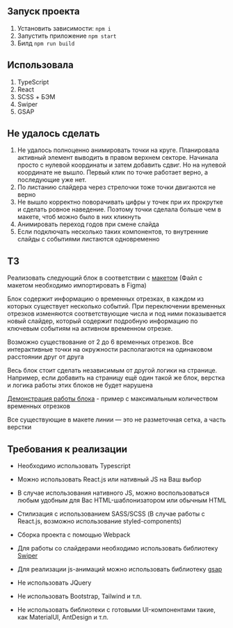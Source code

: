 ## Запуск проекта

1. Установить зависимости: `npm i`
2. Запустить приложение `npm start`
3. Билд `npm run build`

## Использовала
1. TypeScript
2. React
3. SCSS + БЭМ
4. Swiper
5. GSAP

## Не удалось сделать

1. Не удалось полноценно анимировать точки на круге. Планировала активный элемент выводить в правом верхнем секторе. Начинала просто с нулевой координаты и затем добавить сдвиг. Но на нулевой координате не вышло. Первый клик по точке работает верно, а последующие уже нет.
2. По листанию слайдера через стрелочки тоже точки двигаются не верно
3. Не вышло корректно поворачивать цифры у точек при их прокрутке и сделать ровное наведение. Поэтому точки сделала больше чем в макете, чтоб можно было в них кликнуть
4. Анимировать переход годов при смене слайда
5. Если подключать несколько таких компонентов, то внутренние слайды с событиями листаются одновременно

## ТЗ

Реализовать следующий блок в соответствии с [макетом](https://www.figma.com/design/LjStojqtHSXqFPkyrp6kKi/%D0%A2%D0%B5%D1%81%D1%82%D0%BE%D0%B2%D0%BE%D0%B5-%D0%B7%D0%B0%D0%B4%D0%B0%D0%BD%D0%B8%D0%B5?node-id=1-8&t=Ei9R4Kx0yqrl0Xv2-1) (Файл с макетом необходимо импортировать в Figma) 

Блок содержит информацию о временных отрезках, в каждом из которых существует несколько событий. 
При переключении временных отрезков изменяются соответствующие числа и под ними показывается новый слайдер, который содержит подробную информацию по ключевым событиям на активном временном отрезке.

Возможно существование от 2 до 6 временных отрезков. Все интерактивные точки на окружности располагаются на одинаковом расстоянии друг от друга

Весь блок стоит сделать независимым от другой логики на странице. 
Например, если добавить на страницу ещё один такой же блок, верстка и логика работы этих блоков не будет нарушена

[Демонстрация работы блока](https://disk.yandex.ru/d/-EM3vm78enKrTA) - пример с максимальным количеством временных отрезков

Все существующие в макете линии — это не разметочная сетка, а часть верстки 

## Требования к реализации

* Необходимо использовать Typescript
* Можно использовать React.js или нативный JS на Ваш выбор
* В случае использования нативного JS, можно воспользоваться любым удобным для Вас HTML-шаблонизатором или обычным HTML
* Стилизация с использованием SASS/SCSS (В случае работы с React.js, возможно использование styled-components)
* Сборка проекта с помощью Webpack
* Для работы со слайдерами необходимо использовать библиотеку [Swiper](https://swiperjs.com/)
* Для реализации js-анимаций можно использовать библиотеку [gsap](https://greensock.com/gsap/)

* Не использовать JQuery
* Не использовать Bootstrap, Tailwind и т.п.
* Не использовать библиотеки с готовыми UI-компонентами такие, как MaterialUI, AntDesign и т.п.
